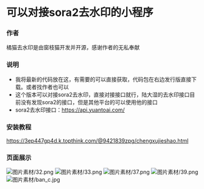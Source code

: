 # 可以对接sora2去水印的小程序
### 作者
橘猫去水印是由窗枝猫开发并开源，感谢作者的无私奉献
### 说明
- 我将最新的代码放在这，有需要的可以直接获取，代码包在右边发行版直接下载。或者找作者也可以
- 这个版本可以对接sora2去水印，直接对接接口就行，陆大湿的去水印接口目前没有发现sora2的接口，但是其他平台的可以使用他的接口
- sora2去水印接口：https://api.yuantoai.com/
### 安装教程
https://3ep447gp4d.k.topthink.com/@9421839zpg/chengxujieshao.html
### 页面展示
![图片素材/32.png](https://github.com/xiaolou888/ludashi/blob/main/%E5%9B%BE%E7%89%87%E7%B4%A0%E6%9D%90/32.png)
![图片素材/33.png](https://github.com/xiaolou888/ludashi/blob/main/%E5%9B%BE%E7%89%87%E7%B4%A0%E6%9D%90/33.png)
![图片素材/37.png](https://github.com/xiaolou888/ludashi/blob/main/%E5%9B%BE%E7%89%87%E7%B4%A0%E6%9D%90/37.png)
![图片素材/39.png](https://github.com/xiaolou888/ludashi/blob/main/%E5%9B%BE%E7%89%87%E7%B4%A0%E6%9D%90/39.png)
![图片素材/ban_c.jpg](https://github.com/xiaolou888/ludashi/blob/main/%E5%9B%BE%E7%89%87%E7%B4%A0%E6%9D%90/ban_c.jpg)
